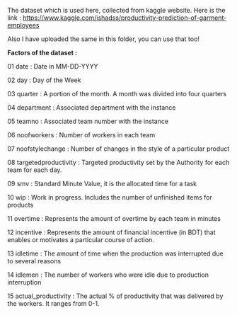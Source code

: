 The dataset which is used here, collected from kaggle website. Here is the link : https://www.kaggle.com/ishadss/productivity-prediction-of-garment-employees

Also I have uploaded the same in this folder, you can use that too!

**Factors of the dataset :**

01 date : Date in MM-DD-YYYY

02 day : Day of the Week

03 quarter : A portion of the month. A month was divided into four quarters

04 department : Associated department with the instance

05 teamno : Associated team number with the instance 

06 noofworkers : Number of workers in each team 

07 noofstylechange : Number of changes in the style of a particular product

08 targetedproductivity : Targeted productivity set by the Authority for each team for each day. 

09 smv : Standard Minute Value, it is the allocated time for a task 

10 wip : Work in progress. Includes the number of unfinished items for products 

11 overtime : Represents the amount of overtime by each team in minutes

12 incentive : Represents the amount of financial incentive (in BDT) that enables or motivates a particular course of action.

13 idletime : The amount of time when the production was interrupted due to several reasons 

14 idlemen : The number of workers who were idle due to production interruption

15 actual_productivity : The actual % of productivity that was delivered by the workers. It ranges from 0-1.
